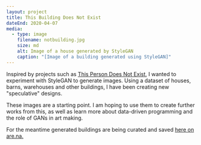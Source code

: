 ```yaml
---
layout: project
title: This Building Does Not Exist
dateEnd: 2020-04-07
media:
  - type: image
    filename: notbuilding.jpg
    size: md
    alt: Image of a house generated by StyleGAN
    caption: "[Image of a building generated using StyleGAN]"
---
```


Inspired by projects such as [This Person Does Not Exist](https://thispersondoesnotexist.com/), I wanted to experiment with StyleGAN to generate images. Using a dataset of houses, barns, warehouses and other buildings, I have been creating new "speculative" designs.

These images are a starting point. I am hoping to use them to create further works from this, as well as learn more about data-driven programming and the role of GANs in art making.

For the meantime generated buildings are being curated and saved [here on are.na.](https://www.are.na/tom-y/this-building-does-not-exist)


